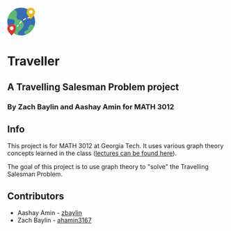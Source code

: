 ![Alt text](assets/world.png?raw=true)
# Traveller
## A Travelling Salesman Problem project
### By Zach Baylin and Aashay Amin for MATH 3012

## Info
This project is for MATH 3012 at Georgia Tech. It uses various graph theory concepts learned in the class ([lectures can be found here](https://pwp.gatech.edu/math3012openresources/)).

The goal of this project is to use graph theory to "solve" the Travelling Salesman Problem.

## Contributors
- Aashay Amin - [zbaylin](https://github.com/zbaylin/)
- Zach Baylin - [ahamin3167](https://github.com/ahamin3167)
